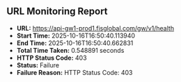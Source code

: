 ## URL Monitoring Report

- **URL:** https://api-gw1-prod1.fisglobal.com/gw/v1/health
- **Start Time:** 2025-10-16T16:50:40.113940
- **End Time:** 2025-10-16T16:50:40.662831
- **Total Time Taken:** 0.548891 seconds
- **HTTP Status Code:** 403
- **Status:** Failure
- **Failure Reason:** HTTP Status Code: 403
